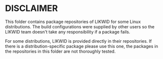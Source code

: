 
DISCLAIMER
=========

This folder contains package repositories of LIKWID for some Linux
distributions. The build configurations were supplied by other users so the
LIKWID team doesn't take any responsibility if a package fails.

For some distributions, LIKWID is provided directly in their repositories. If
there is a distribution-specific package please use this one, the packages in
the repositories in this folder are not thoroughly tested.
